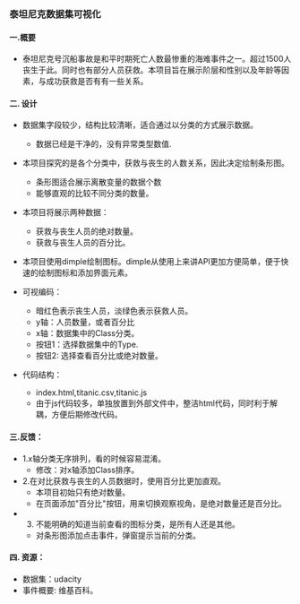 ### 泰坦尼克数据集可视化
#### 一.概要
* 泰坦尼克号沉船事故是和平时期死亡人数最惨重的海难事件之一。超过1500人丧生于此。同时也有部分人员获救。本项目旨在展示阶层和性别以及年龄等因素，与成功获救是否有有一些关系。

#### 二. 设计
* 数据集字段较少，结构比较清晰，适合通过以分类的方式展示数据。
    * 数据已经是干净的，没有异常类型数值.
* 本项目探究的是各个分类中，获救与丧生的人数关系，因此决定绘制条形图。
    * 条形图适合展示离散变量的数据个数
    * 能够直观的比较不同分类的数量。
* 本项目将展示两种数据：
    * 获救与丧生人员的绝对数量。
    * 获救与丧生人员的百分比。

* 本项目使用dimple绘制图标。dimple从使用上来讲API更加方便简单，便于快速的绘制图标和添加界面元素。

* 可视编码：
    * 暗红色表示丧生人员，淡绿色表示获救人员。
    * y轴：人员数量，或者百分比
    * x轴：数据集中的Class分类。
    * 按钮1：选择数据集中的Type.
    * 按钮2: 选择查看百分比或绝对数量。
* 代码结构：
    * index.html,titanic.csv,titanic.js
    * 由于js代码较多，单独放置到外部文件中，整洁html代码，同时利于解耦，方便后期修改代码。

#### 三.反馈：
* 1.x轴分类无序排列，看的时候容易混淆。
    * 修改：对x轴添加Class排序。
* 2.在对比获救与丧生的人员数据时，使用百分比更加直观。
    * 本项目初始只有绝对数量。
    * 在页面添加"百分比"按钮，用来切换观察视角，是绝对数量还是百分比。
* 3. 不能明确的知道当前查看的图标分类，是所有人还是其他。
    * 对条形图添加点击事件，弹窗提示当前的分类。
#### 四. 资源：
* 数据集：udacity
* 事件概要: 维基百科。
